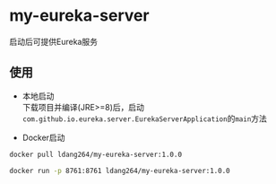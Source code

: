 # my-eureka-server

启动后可提供Eureka服务

## 使用

- 本地启动  
下载项目并编译(JRE>=8)后，启动`com.github.io.eureka.server.EurekaServerApplication`的`main`方法

- Docker启动  
``` bash
docker pull ldang264/my-eureka-server:1.0.0

docker run -p 8761:8761 ldang264/my-eureka-server:1.0.0
```
